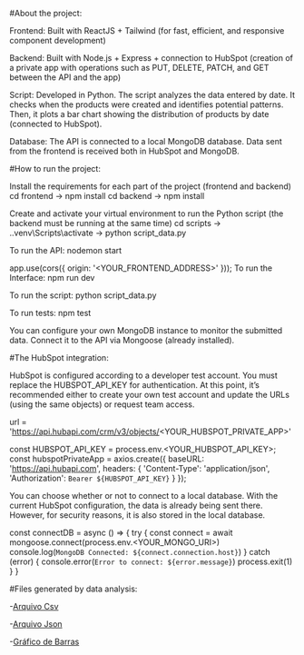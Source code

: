 #About the project:

Frontend: Built with ReactJS + Tailwind (for fast, efficient, and responsive component development)

Backend: Built with Node.js + Express + connection to HubSpot (creation of a private app with operations such as PUT, DELETE, PATCH, and GET between the API and the app)

Script: Developed in Python. The script analyzes the data entered by date. It checks when the products were created and identifies potential patterns. Then, it plots a bar chart showing the distribution of products by date (connected to HubSpot).

Database: The API is connected to a local MongoDB database. Data sent from the frontend is received both in HubSpot and MongoDB.

#How to run the project:

Install the requirements for each part of the project (frontend and backend)
cd frontend -> npm install
cd backend -> npm install

Create and activate your virtual environment to run the Python script (the backend must be running at the same time)
cd scripts -> .\.venv\Scripts\activate -> python script_data.py

To run the API:
nodemon start

app.use(cors({
  origin: '<YOUR_FRONTEND_ADDRESS>'
}));
To run the Interface:
npm run dev

To run the script:
python script_data.py

To run tests:
npm test

You can configure your own MongoDB instance to monitor the submitted data. Connect it to the API via Mongoose (already installed).

#The HubSpot integration:

HubSpot is configured according to a developer test account. You must replace the HUBSPOT_API_KEY for authentication. At this point, it’s recommended either to create your own test account and update the URLs (using the same objects) or request team access.

url = 'https://api.hubapi.com/crm/v3/objects/<YOUR_HUBSPOT_PRIVATE_APP>'

const HUBSPOT_API_KEY = process.env.<YOUR_HUBSPOT_API_KEY>;
const hubspotPrivateApp = axios.create({
    baseURL: 'https://api.hubapi.com',
    headers: {
        'Content-Type': 'application/json',
        'Authorization': `Bearer ${HUBSPOT_API_KEY}`
    }
});

You can choose whether or not to connect to a local database. With the current HubSpot configuration, the data is already being sent there. However, for security reasons, it is also stored in the local database.

const connectDB = async () => {
    try {
        const connect = await mongoose.connect(process.env.<YOUR_MONGO_URI>) 
        console.log(`MongoDB Connected: ${connect.connection.host}`)
    } catch (error) {
        console.error(`Error to connect: ${error.message}`)
        process.exit(1)
    }
}

#Files generated by data analysis:

-[Arquivo Csv](
[[(https://drive.google.com/file/d/1MjTvefFYfqz88G8pY7xEgOPFkMBRU7Y4/view?usp=drive_link))

-[Arquivo Json]([[./backend/scripts/data.json](https://github.com/LaraOliveira-dev/Fullstack_Hubspot_Project/blob/e941972aded0bc472605b9a273b5bc7371593969/frontbackhubspot/backend/scripts/data.json)](https://drive.google.com/file/d/1FFir9BttlBLmBUAFYTMiuCYzxeWQoKZo/view?usp=drive_link))

-[Gráfico de Barras]([[./backend/scripts/creation_dates_histogram.png](https://github.com/LaraOliveira-dev/Fullstack_Hubspot_Project/blob/e941972aded0bc472605b9a273b5bc7371593969/frontbackhubspot/backend/scripts/creation_dates_histogram.png)](https://drive.google.com/file/d/1pkHWcnfJ3idXoUnVj4ZfbiPEHQp8rJ9y/view?usp=drive_link))
